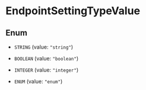 

# EndpointSettingTypeValue

## Enum


* `STRING` (value: `"string"`)

* `BOOLEAN` (value: `"boolean"`)

* `INTEGER` (value: `"integer"`)

* `ENUM` (value: `"enum"`)



